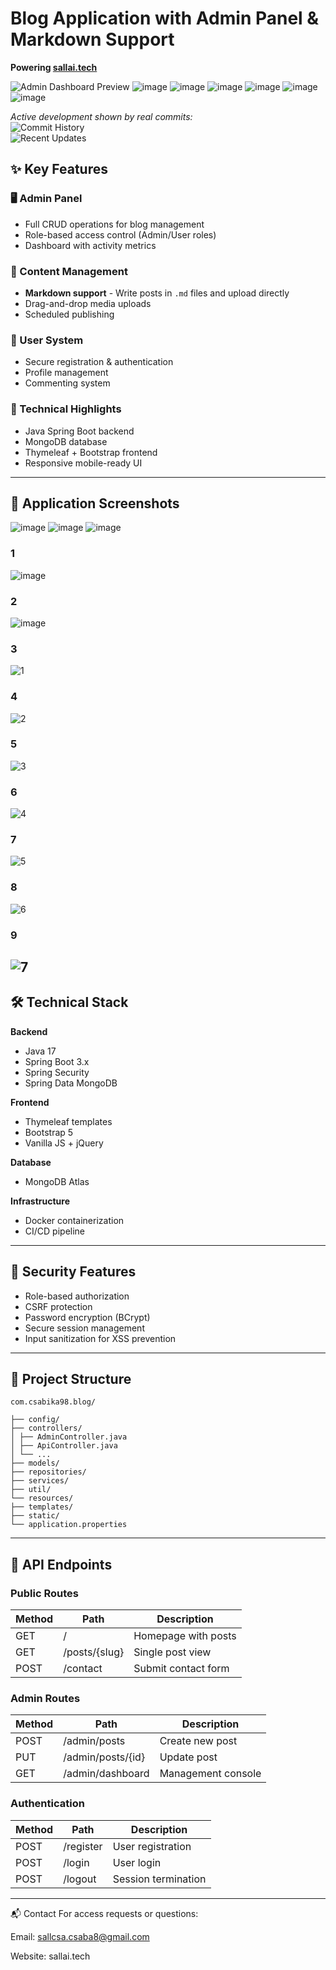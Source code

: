 # Blog Application with Admin Panel & Markdown Support  
**Powering [sallai.tech](https://sallai.tech)**  

![Admin Dashboard Preview](https://github.com/user-attachments/assets/7d2fa5b7-54bb-4fb7-b34a-2799611b66bb)
![image](https://github.com/user-attachments/assets/bedc5ca4-0122-4b10-8d7f-58256cf90e09)
![image](https://github.com/user-attachments/assets/8d000329-4304-423d-bae6-f4cbf561d528)
![image](https://github.com/user-attachments/assets/b3147073-5dbe-4648-b4ad-8b1d2e2abec2)
![image](https://github.com/user-attachments/assets/56d1d070-a489-4698-bf31-4dcfbf71a333)
![image](https://github.com/user-attachments/assets/11419596-8d0d-49ef-82e6-c7fc3d1cfd76)
![image](https://github.com/user-attachments/assets/c29016f4-5bbd-4de2-8f00-4e8924556b9f)



*Active development shown by real commits:*  
![Commit History](https://github.com/user-attachments/assets/e0d8a643-e677-41e9-aecf-385d3606bb00)  
![Recent Updates](https://github.com/user-attachments/assets/a50c62f3-8ec4-4cce-bfb4-abda525cdaed)  

## ✨ Key Features  

### 🖥️ Admin Panel  
- Full CRUD operations for blog management  
- Role-based access control (Admin/User roles)  
- Dashboard with activity metrics  

### 📝 Content Management  
- **Markdown support** - Write posts in `.md` files and upload directly  
- Drag-and-drop media uploads  
- Scheduled publishing  

### 👥 User System  
- Secure registration & authentication  
- Profile management  
- Commenting system  

### 🚀 Technical Highlights  
- Java Spring Boot backend  
- MongoDB database  
- Thymeleaf + Bootstrap frontend  
- Responsive mobile-ready UI  

---

## 📸 Application Screenshots  

![image](https://github.com/user-attachments/assets/7d2fa5b7-54bb-4fb7-b34a-2799611b66bb)
![image](https://github.com/user-attachments/assets/e60d5c9a-6578-4286-97db-987c4fcdda41)
![image](https://github.com/user-attachments/assets/0ad7579e-56be-437b-bafd-c88fe86700ec)

### 1
![image](https://github.com/user-attachments/assets/49790d72-9201-4a30-8b32-ae2d64cc4f8b)
### 2
![image](https://github.com/user-attachments/assets/abf2a28b-7018-457e-9a85-0041f342c7ea)
### 3
![1](screenshots/1.png)
### 4
![2](screenshots/2.png)
### 5
![3](screenshots/3.png)
### 6
![4](screenshots/4.png)
### 7
![5](screenshots/5.png)
### 8
![6](screenshots/6.png)
### 9
![7](screenshots/7.png)
---

## 🛠️ Technical Stack  

**Backend**  
- Java 17  
- Spring Boot 3.x  
- Spring Security  
- Spring Data MongoDB  

**Frontend**  
- Thymeleaf templates  
- Bootstrap 5  
- Vanilla JS + jQuery  

**Database**  
- MongoDB Atlas  

**Infrastructure**  
- Docker containerization  
- CI/CD pipeline  

---

## 🔐 Security Features  

- Role-based authorization  
- CSRF protection  
- Password encryption (BCrypt)  
- Secure session management  
- Input sanitization for XSS prevention  

---

## 📂 Project Structure  
```
com.csabika98.blog/

├── config/
├── controllers/
│ ├── AdminController.java
│ ├── ApiController.java
│ └── ...
├── models/ 
├── repositories/ 
├── services/
├── util/ 
└── resources/
├── templates/ 
├── static/
└── application.properties
```


---

## 🔌 API Endpoints  

### Public Routes  
| Method | Path          | Description          |
|--------|---------------|----------------------|
| GET    | /             | Homepage with posts  |
| GET    | /posts/{slug} | Single post view     |
| POST   | /contact      | Submit contact form  |

### Admin Routes  
| Method | Path            | Description            |
|--------|-----------------|------------------------|
| POST   | /admin/posts    | Create new post        |
| PUT    | /admin/posts/{id} | Update post           |
| GET    | /admin/dashboard | Management console    |

### Authentication  
| Method | Path       | Description          |
|--------|------------|----------------------|
| POST   | /register  | User registration    |
| POST   | /login     | User login           |
| POST   | /logout    | Session termination  |

---

📬 Contact
For access requests or questions:

Email: sallcsa.csaba8@gmail.com

Website: sallai.tech
